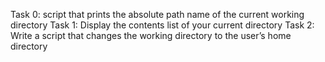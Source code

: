 Task 0: script that prints the absolute path name of the current working directory
Task 1: Display the contents list of your current directory
Task 2: Write a script that changes the working directory to the user’s home directory
